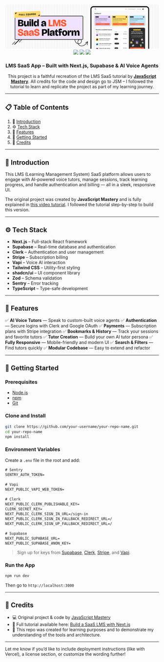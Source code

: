 <div align="center">  
  <br />  
  <a href="https://www.youtube.com/watch?v=XUkNR-JfHwo" target="_blank">  
    <img src="public/readme/hero.png" alt="Project Banner">  
  </a>  
  <br />  

  <div>  
    <img src="https://img.shields.io/badge/-Next.JS-black?style=for-the-badge&logo=nextdotjs&logoColor=white" />  
    <img src="https://img.shields.io/badge/-Vapi-green?style=for-the-badge&logo=vapi&logoColor=white" />  
    <img src="https://img.shields.io/badge/-Tailwind-00BCFF?style=for-the-badge&logo=tailwind-css&logoColor=white" />  
  </div>  

  <h3 align="center">LMS SaaS App – Built with Next.js, Supabase & AI Voice Agents</h3>  

  <div align="center">  
    This project is a faithful recreation of the LMS SaaS tutorial by <a href="https://www.youtube.com/@javascriptmastery" target="_blank"><b>JavaScript Mastery</b></a>.  
    All credits for the code and design go to JSM – I followed the tutorial to learn and replicate the project as part of my learning journey.  
  </div>  
</div>  

---

## 📋 Table of Contents

1. 🤖 [Introduction](#introduction)
2. ⚙️ [Tech Stack](#tech-stack)
3. 🔋 [Features](#features)
4. 🚀 [Getting Started](#getting-started)
5. 🙌 [Credits](#credits)

---

## 🤖 Introduction

This LMS (Learning Management System) SaaS platform allows users to engage with AI-powered voice tutors, manage sessions, track learning progress, and handle authentication and billing — all in a sleek, responsive UI.

The original project was created by **JavaScript Mastery** and is fully explained in [this video tutorial](https://www.youtube.com/watch?v=XUkNR-JfHwo). I followed the tutorial step-by-step to build this version.

---

## ⚙️ Tech Stack

* **Next.js** – Full-stack React framework
* **Supabase** – Real-time database and authentication
* **Clerk** – Authentication and user management
* **Stripe** – Subscription billing
* **Vapi** – Voice AI interaction
* **Tailwind CSS** – Utility-first styling
* **shadcn/ui** – UI component library
* **Zod** – Schema validation
* **Sentry** – Error tracking
* **TypeScript** – Type-safe development

---

## 🔋 Features

✅ **AI Voice Tutors** — Speak to custom-built voice agents
✅ **Authentication** — Secure logins with Clerk and Google OAuth
✅ **Payments** — Subscription plans with Stripe integration
✅ **Bookmarks & History** — Track your sessions and favorite tutors
✅ **Tutor Creation** — Build your own AI tutor persona
✅ **Fully Responsive** — Mobile-friendly and modern UI
✅ **Search & Filters** — Find tutors quickly
✅ **Modular Codebase** — Easy to extend and refactor

---

## 🚀 Getting Started

### Prerequisites

* [Node.js](https://nodejs.org/)
* [npm](https://www.npmjs.com/)
* [Git](https://git-scm.com/)

### Clone and Install

```bash
git clone https://github.com/your-username/your-repo-name.git
cd your-repo-name
npm install
```

### Environment Variables

Create a `.env` file in the root and add:

```env
# Sentry
SENTRY_AUTH_TOKEN=

# Vapi
NEXT_PUBLIC_VAPI_WEB_TOKEN=

# Clerk
NEXT_PUBLIC_CLERK_PUBLISHABLE_KEY=
CLERK_SECRET_KEY=
NEXT_PUBLIC_CLERK_SIGN_IN_URL=/sign-in
NEXT_PUBLIC_CLERK_SIGN_IN_FALLBACK_REDIRECT_URL=/
NEXT_PUBLIC_CLERK_SIGN_UP_FALLBACK_REDIRECT_URL=/

# Supabase
NEXT_PUBLIC_SUPABASE_URL=
NEXT_PUBLIC_SUPABASE_ANON_KEY=
```

> Sign up for keys from [Supabase](https://supabase.com), [Clerk](https://clerk.com), [Stripe](https://stripe.com), and [Vapi](https://vapi.dev).

### Run the App

```bash
npm run dev
```

Then go to `http://localhost:3000`

---

## 🙌 Credits

* 💻 Original project & code by [JavaScript Mastery](https://www.youtube.com/@javascriptmastery)
* 🎥 Full tutorial available here: [Build a SaaS LMS with Next.js](https://www.youtube.com/watch?v=XUkNR-JfHwo)
* 🧠 This repo was created for learning purposes and to demonstrate my understanding of the tools and architecture.

---

Let me know if you’d like to include deployment instructions (like with Vercel), a license section, or customize the wording further!
